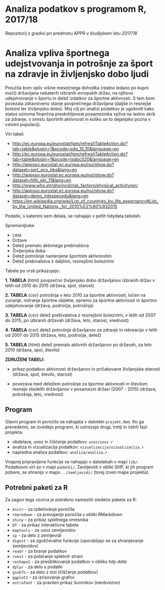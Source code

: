 # Analiza podatkov s programom R, 2017/18

Repozitorij z gradivi pri predmetu APPR v študijskem letu 2017/18

# Analiza vpliva športnega udejstvovanja in potrošnje za šport na zdravje in življenjsko dobo ljudi

Preučila bom vpliv višine mesečnega dohodka (realno ledano po kupni moči) državljana nekaterih izbranih evropskih držav, na njihovo udejstvovanje v športu in delež izdatkov za športne aktivnosti. S tem bom povezala zdravstveno stanje povprečnega državljana (daljše in resnejše bolezni ter življenjsko dobo). Moj cilj pri analizi podatkov je ugotoviti kako status oziroma finančna preskrbljenost posameznika vpliva na lastno skrb za zdravje, v smislu športnih aktivnosti in koliko se to dejanjsko pozna v celotni populaciji.

Viri tabel:
- http://ec.europa.eu/eurostat/tgm/refreshTableAction.do?tab=table&plugin=1&pcode=sdg_10_10&language=en 
- http://ec.europa.eu/eurostat/tgm/refreshTableAction.do?tab=table&plugin=1&pcode=tsdpc520&language=en 
- http://appsso.eurostat.ec.europa.eu/nui/show.do?dataset=sprt_pcs_hbs&lang=en
- http://appsso.eurostat.ec.europa.eu/nui/show.do?dataset=hlth_silc_11&lang=en
- http://www.who.int/gho/ncd/risk_factors/physical_activity/en/
- http://appsso.eurostat.ec.europa.eu/nui/show.do?dataset=demo_mlexpecedu&lang=en
- https://en.wikipedia.org/wiki/List_of_countries_by_life_expectancy#List_by_the_United_Nations,_for_2010%E2%80%932015

Podatki, s katerimi sem delala, se nahajajo v petih tidydata tabelah.

Spremenljivke:

- Leta
- Države
- Delež premalo aktivnega prebivalstva
- Življenjska doba
- Delež potrošnje namenjene športnim aktivnostim
- Delež prebivalstva z daljšimi, resnejšimi boleznimi

Tabele po vrsti prikazujejo:

**1. TABELA** (html)
povprečno življenjsko dobo državljanov izbranih držav v letih od 2010 do 2015
(država, spol, starost)

**2. TABELA** (csv)
potrošnja v letu 2010 za športne aktivnosti, ločen na zunanje, notranje športne objekte, opremo za športne aktivnosti in športno udejstvovanje
(država, področje, potrošnja)

**3. TABELA** (csv)
delež prebivalstva z resnejšimi boleznimi, v letih od 2007 do 2015, po izbranih državah
(država, leto, starost, vrednost)

**4. TABELA** (csv)
delež potrošnje državljanov za zdravje in rekreacijo v letih od 2007 do 2015
(država, leto, področje, delež)

**5. TABELA** (html)
delež premalo aktivnih državljanov po državah, za leto 2010
(država, spol, število)


**ZDRUŽENI TABELI:**

- prikaz podatkov aktivnosti državljanov in pričakovane življenjske starosti
(država, spol, število, starost)

- povezava med deležem potrošnje za športne aktivnosti in številom resneje obolelih državljanov v posamezni državi (2007 - 2015)
(država, potrošnja, leto, vrednost)



## Program

Glavni program in poročilo se nahajata v datoteki `projekt.Rmd`. Ko ga prevedemo,
se izvedejo programi, ki ustrezajo drugi, tretji in četrti fazi projekta:

* obdelava, uvoz in čiščenje podatkov: `uvoz/uvoz.r`
* analiza in vizualizacija podatkov: `vizualizacija/vizualizacija.r`
* napredna analiza podatkov: `analiza/analiza.r`

Vnaprej pripravljene funkcije se nahajajo v datotekah v mapi `lib/`. Podatkovni
viri so v mapi `podatki/`. Zemljevidi v obliki SHP, ki jih program pobere, se
shranijo v mapo `../zemljevidi/` (torej izven mape projekta).

## Potrebni paketi za R

Za zagon tega vzorca je potrebno namestiti sledeče pakete za R:

* `knitr` - za izdelovanje poročila
* `rmarkdown` - za prevajanje poročila v obliki RMarkdown
* `shiny` - za prikaz spletnega vmesnika
* `DT` - za prikaz interaktivne tabele
* `maptools` - za uvoz zemljevidov
* `sp` - za delo z zemljevidi
* `digest` - za zgoščevalne funkcije (uporabljajo se za shranjevanje zemljevidov)
* `readr` - za branje podatkov
* `rvest` - za pobiranje spletnih strani
* `reshape2` - za preoblikovanje podatkov v obliko *tidy data*
* `dplyr` - za delo s podatki
* `gsubfn` - za delo z nizi (čiščenje podatkov)
* `ggplot2` - za izrisovanje grafov
* `extrafont` - za pravilen prikaz šumnikov (neobvezno)
